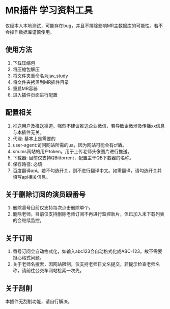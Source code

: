 # MR插件 学习资料工具
仅经本人本地测试，可能存在bug，并且不排除影响MR主数据库的可能性。若不会操作数据库谨慎使用。
## 使用方法
1. 下载压缩包
2. 将压缩包解压
3. 将文件夹重命名为jav_study
4. 将文件夹拷贝到MR插件目录
5. 重启MR容器
6. 进入插件页面进行配置
## 配置相关
1. 推送用户及推送渠道。强烈不建议推送企业微信，若导致企微涉及传播xx信息与本插件无关。
2. 代理: 基本上是需要的
3. user-agent:访问网站所需的ua，因为网站可能会有cf盾。
4. sm.ms网站的用户token。用于上传老师头像图片进行推送。
5. 下载器: 目前仅支持QBittorrent，配置主干QB下载器的名称。
6. 保存路径: 必填
7. 百度翻译api。若不勾选开关，则不进行翻译中文。如需翻译，请勾选开关并填写api相关信息。
## 关于删除订阅的演员跟番号
1. 删除番号目前仅支持每次点击删除单个。
2. 删除老师，目前仅支持删除老师订阅不再进行监控新片，但已加入未下载列表的会继续监控。
## 关于订阅
1. 番号订阅会自动格式化，如输入abc123会自动格式化成ABC-123，故不需要担心格式问题。
2. 关于老师名搜索，因网站限制，仅支持老师日文名提交，若提示检查老师名称，请前往公交车网站检索一次先。
## 关于刮削
本插件无刮削功能，请自行解决。
